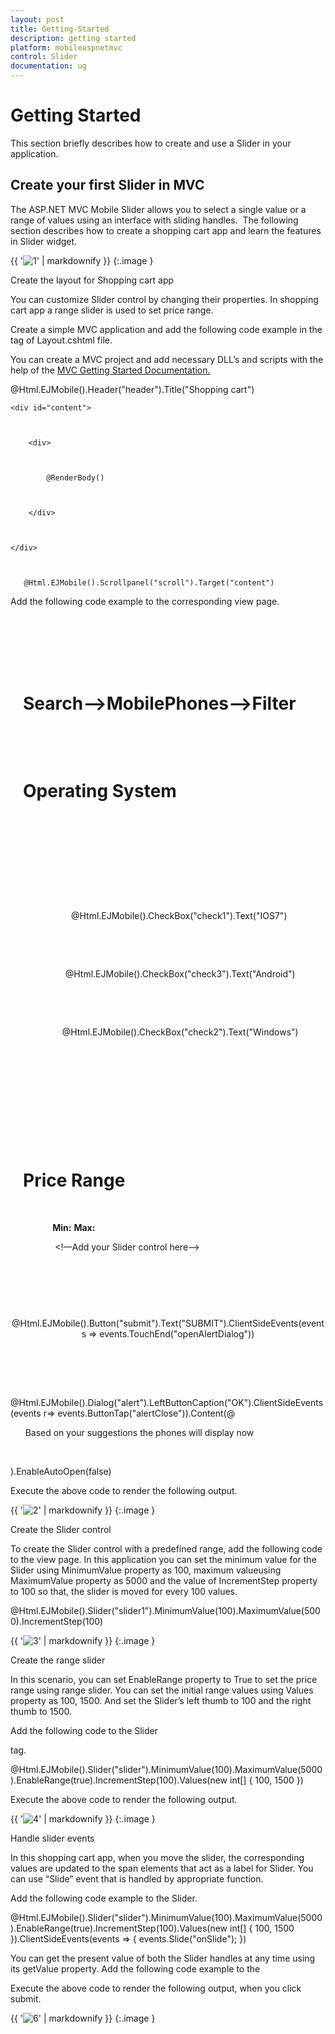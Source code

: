 ```yaml
---
layout: post
title: Getting-Started
description: getting started
platform: mobileaspnetmvc
control: Slider
documentation: ug
---
```


# Getting Started

This section briefly describes how to create and use a Slider in your application.

## Create your first Slider in MVC

The ASP.NET MVC Mobile Slider allows you to select a single value or a range of values using an interface with sliding handles.  The following section describes how to create a shopping cart app and learn the features in Slider widget.



{{ '![1](Getting-Started_images/Getting-Started_img1.png)' | markdownify }}
{:.image }


Create the layout for Shopping cart app	 

You can customize Slider control by changing their properties. In shopping cart app a range slider is used to set price range.

Create a simple MVC application and add the following code example in the <body> tag of Layout.cshtml file.

You can create a MVC project and add necessary DLL’s and scripts with the help of the [MVC Getting Started Documentation.](http://help.syncfusion.com/ug/js/default.htm)

@Html.EJMobile().Header("header").Title("Shopping cart")



    <div id="content">



        <div>



            @RenderBody()



        </div>



    </div>



       @Html.EJMobile().Scrollpanel("scroll").Target("content")



Add the following code example to the corresponding view page.

<div id="form" style="margin: 20px;">

     <div style="margin-bottom: 10px">

         <div style="margin-top:10px;">

             <h1>Search-->MobilePhones-->Filter</h1>

          </div>

           <h1>Operating System</h1>

      </div>

       <!-- create check box for different OS  -->

       <div align="center" id="checkbox" style="margin-bottom:10px">

       <table border="0" cellpadding="6">

        <tr>

         @Html.EJMobile().CheckBox("check1").Text("IOS7")

        </tr>

        <tr>

          @Html.EJMobile().CheckBox("check3").Text("Android")

        </tr>

        <tr>

          @Html.EJMobile().CheckBox("check2").Text("Windows")

        </tr>

       </table>

           </div>

           <div style="margin-bottom: 10px">

               <h1>Price Range</h1>

            </div>

            <b>Min:</b><span id="min">      <b>Max:  </b></span><span id="max" style="float:right"></span>

             <!—Add your Slider control here-->

             </div>

             <div align=center style="margin-top:20px;">

            @Html.EJMobile().Button("submit").Text("SUBMIT").ClientSideEvents(events => events.TouchEnd("openAlertDialog"))

              </div>

              <!-- dialog control -->

   @Html.EJMobile().Dialog("alert").LeftButtonCaption("OK").ClientSideEvents(events r=> events.ButtonTap("alertClose")).Content(@<div>

      Based on your suggestions the phones will display now

               </div>).EnableAutoOpen(false)



Execute the above code to render the following output. 

{{ '![2](Getting-Started_images/Getting-Started_img2.png)' | markdownify }}
{:.image }


Create the Slider control

To create the Slider control with a predefined range, add the following code to the view page. In this application you can set the minimum value for the Slider using MinimumValue property as 100, maximum valueusing MaximumValue property as 5000 and the value of IncrementStep property to 100 so that, the slider is moved for every 100 values. 

@Html.EJMobile().Slider("slider1").MinimumValue(100).MaximumValue(5000).IncrementStep(100)

{{ '![3](Getting-Started_images/Getting-Started_img3.png)' | markdownify }}
{:.image }


Create the range slider

In this scenario, you can set EnableRange property to True to set the price range using range slider. You can set the initial range values using Values property as 100, 1500. And set the Slider’s left thumb to 100 and the right thumb to 1500. 

Add the following code to the Slider<div> tag.



@Html.EJMobile().Slider("slider").MinimumValue(100).MaximumValue(5000).EnableRange(true).IncrementStep(100).Values(new int[] { 100, 1500 })



Execute the above code to render the following output. 

{{ '![4](Getting-Started_images/Getting-Started_img4.png)' | markdownify }}
{:.image }


Handle slider events

In this shopping cart app, when you move the slider, the corresponding values are updated to the span elements that act as a label for Slider. You can use “Slide” event that is handled by appropriate function. 

Add the following code example to the Slider.



@Html.EJMobile().Slider("slider").MinimumValue(100).MaximumValue(5000).EnableRange(true).IncrementStep(100).Values(new int[] { 100, 1500 }).ClientSideEvents(events => { events.Slide("onSlide"); })





You can get the present value of both the Slider handles at any time using its getValue property.  Add the following code example to the <script> tag.



//to display the slider value in span element (label) at initialize

    $(function (args) {

        window.dialogObject = $("#alert").data("ejmDialog"); //to create dialog object

        window.sliderObject = $("#slider").data("ejmSlider"); //to create slider object

        setValue("300,1500");//set slider labels at initialize

    });

    // handling slider slide event

    function onSlide() {

        var value = window.sliderObject.getValue();// get the value of slider by using getValue API

        setValue(value);

    }

    function setValue(value) {

        var position = value.indexOf(",");

        var min = value.substring(0, position); //to get left thumb value

        var max = value.substring(position + 1); //to get right thumb value

        $("#min").html("$" + min); //to set left thumb value to the left span

        $("#max").html("$" + max); // to set right thumb value to the right span

    }



Execute the above code to render the following output. 

{{ '![5](Getting-Started_images/Getting-Started_img5.png)' | markdownify }}
{:.image }


Add extra functionalities to Shopping cart

In the shopping cart app, a dialog displays to provide the information about the search when you click submit. Add the following code example to display the dialog.



<script>

function alertClose() {



        $("#alertdlg").ejmDialog("close");



    }      //to open dialog add this code inside the script tag



         function openAlertDialog(args) {



        App.activePage.find("#alertdlg").ejmDialog("open");



    }//close dialog

</script>





Execute the above code to render the following output, when you click submit. 



{{ '![6](Getting-Started_images/Getting-Started_img6.png)' | markdownify }}
{:.image }


